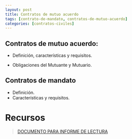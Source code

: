 ```yaml
---
layout: post
title: Contratos de mutuo acuerdo
tags: [contrato-de-mandato, contratos-de-mutuo-acuerdo]
categories: [contratos-civiles]
---
```

## Contratos de mutuo acuerdo: 
- Definición, características y requisitos.

- Obligaciones del Mutuante y Mutuario.

## Contratos de mandato
- Definición.
- Características y requisitos.

<!-- more -->
# Recursos
> [DOCUMENTO PARA INFORME DE LECTURA](/assets/documentos/semana_11.pdf)